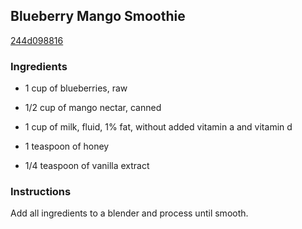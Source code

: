 ## Blueberry Mango Smoothie

[244d098816](http://tastykitchen.com/recipes/drinks/blueberry-mango-smoothie-4/)

### Ingredients

 - 1 cup of blueberries, raw

 - 1/2 cup of mango nectar, canned

 - 1 cup of milk, fluid, 1% fat, without added vitamin a and vitamin d

 - 1 teaspoon of honey

 - 1/4 teaspoon of vanilla extract

### Instructions

Add all ingredients to a blender and process until smooth.